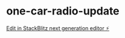 # one-car-radio-update

[Edit in StackBlitz next generation editor ⚡️](https://stackblitz.com/~/github.com/0neNetwork/one-car-radio-update)